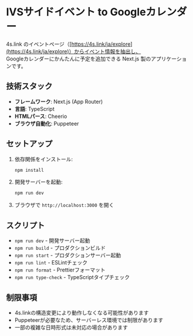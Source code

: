 # IVSサイドイベント to Googleカレンダー

4s.link のイベントページ（[https://4s.link/ja/explore](https://4s.link/ja/explore)）からイベント情報を抽出し、  
Googleカレンダーにかんたんに予定を追加できる Next.js 製のアプリケーションです。

## 技術スタック

- **フレームワーク**: Next.js (App Router)
- **言語**: TypeScript
- **HTMLパース**: Cheerio
- **ブラウザ自動化**: Puppeteer

## セットアップ

1. 依存関係をインストール:
   ```bash
   npm install
   ```
2. 開発サーバーを起動:
   ```bash
   npm run dev
   ```
3. ブラウザで `http://localhost:3000` を開く

## スクリプト

- `npm run dev` - 開発サーバー起動
- `npm run build` - プロダクションビルド
- `npm run start` - プロダクションサーバー起動
- `npm run lint` - ESLintチェック
- `npm run format` - Prettierフォーマット
- `npm run type-check` - TypeScriptタイプチェック

## 制限事項

- 4s.linkの構造変更により動作しなくなる可能性があります
- Puppeteerが必要なため、サーバーレス環境では制限があります
- 一部の複雑な日時形式は未対応の場合があります
